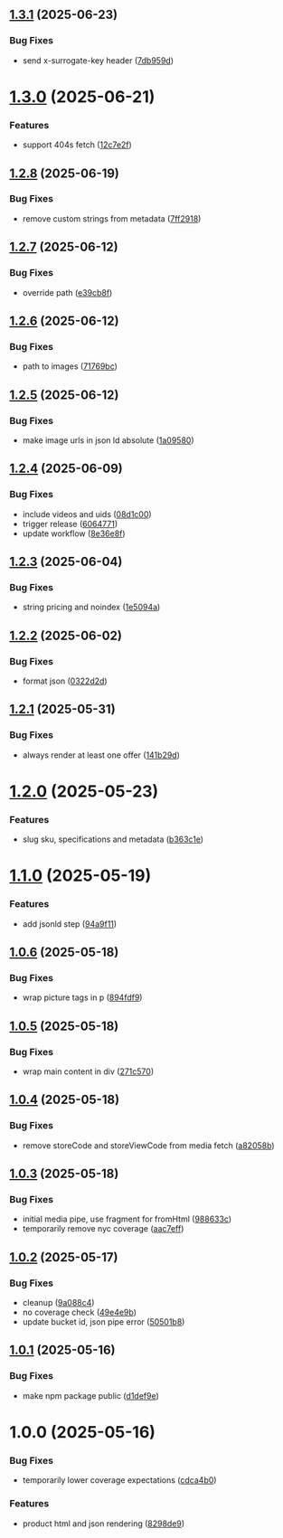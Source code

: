 ## [1.3.1](https://github.com/adobe-rnd/helix-product-pipeline/compare/v1.3.0...v1.3.1) (2025-06-23)


### Bug Fixes

* send x-surrogate-key header ([7db959d](https://github.com/adobe-rnd/helix-product-pipeline/commit/7db959d3197f913a99a46430a64b04e08e98ce93))

# [1.3.0](https://github.com/adobe-rnd/helix-product-pipeline/compare/v1.2.8...v1.3.0) (2025-06-21)


### Features

* support 404s fetch ([12c7e2f](https://github.com/adobe-rnd/helix-product-pipeline/commit/12c7e2ffa507c8794fd34cd6d34ad8c0a3e3a282))

## [1.2.8](https://github.com/adobe-rnd/helix-product-pipeline/compare/v1.2.7...v1.2.8) (2025-06-19)


### Bug Fixes

* remove custom strings from metadata ([7ff2918](https://github.com/adobe-rnd/helix-product-pipeline/commit/7ff2918a8f8f7259abd11e300aec411cf25e93dd))

## [1.2.7](https://github.com/adobe-rnd/helix-product-pipeline/compare/v1.2.6...v1.2.7) (2025-06-12)


### Bug Fixes

* override path ([e39cb8f](https://github.com/adobe-rnd/helix-product-pipeline/commit/e39cb8f5c9943bd22f3a4fd91391b557b73c6e1c))

## [1.2.6](https://github.com/adobe-rnd/helix-product-pipeline/compare/v1.2.5...v1.2.6) (2025-06-12)


### Bug Fixes

* path to images ([71769bc](https://github.com/adobe-rnd/helix-product-pipeline/commit/71769bc13fd7c325d58f413862a62998ec35ec05))

## [1.2.5](https://github.com/adobe-rnd/helix-product-pipeline/compare/v1.2.4...v1.2.5) (2025-06-12)


### Bug Fixes

* make image urls in json ld absolute ([1a09580](https://github.com/adobe-rnd/helix-product-pipeline/commit/1a09580e5a996879ce22b2e571b1ec7985f75f7b))

## [1.2.4](https://github.com/adobe-rnd/helix-product-pipeline/compare/v1.2.3...v1.2.4) (2025-06-09)


### Bug Fixes

* include videos and uids ([08d1c00](https://github.com/adobe-rnd/helix-product-pipeline/commit/08d1c00d0b95e32a6439515646f488446e54cb5a))
* trigger release ([6064771](https://github.com/adobe-rnd/helix-product-pipeline/commit/6064771e63967e2b3a3aceedeb72f13d3aa4d161))
* update workflow ([8e36e8f](https://github.com/adobe-rnd/helix-product-pipeline/commit/8e36e8f023cd82bb2cda3ba16981df232a1d1fce))

## [1.2.3](https://github.com/adobe-rnd/helix-product-pipeline/compare/v1.2.2...v1.2.3) (2025-06-04)


### Bug Fixes

* string pricing and noindex ([1e5094a](https://github.com/adobe-rnd/helix-product-pipeline/commit/1e5094a99fd8a6840e39cd7cd189ca81daeb0039))

## [1.2.2](https://github.com/adobe-rnd/helix-product-pipeline/compare/v1.2.1...v1.2.2) (2025-06-02)


### Bug Fixes

* format json ([0322d2d](https://github.com/adobe-rnd/helix-product-pipeline/commit/0322d2da7507e1ea65352e8ed81ef1d3d8eb1113))

## [1.2.1](https://github.com/adobe-rnd/helix-product-pipeline/compare/v1.2.0...v1.2.1) (2025-05-31)


### Bug Fixes

* always render at least one offer ([141b29d](https://github.com/adobe-rnd/helix-product-pipeline/commit/141b29d6c2426cc6ca65f0d4b872bc9a7e00cc18))

# [1.2.0](https://github.com/adobe-rnd/helix-product-pipeline/compare/v1.1.0...v1.2.0) (2025-05-23)


### Features

* slug sku, specifications and metadata ([b363c1e](https://github.com/adobe-rnd/helix-product-pipeline/commit/b363c1e31146557aa9aae791943927a4a8ed4764))

# [1.1.0](https://github.com/adobe-rnd/helix-product-pipeline/compare/v1.0.6...v1.1.0) (2025-05-19)


### Features

* add jsonld step ([94a9f11](https://github.com/adobe-rnd/helix-product-pipeline/commit/94a9f117809251093fea7d7b437e431ccae93b25))

## [1.0.6](https://github.com/adobe-rnd/helix-product-pipeline/compare/v1.0.5...v1.0.6) (2025-05-18)


### Bug Fixes

* wrap picture tags in p ([894fdf9](https://github.com/adobe-rnd/helix-product-pipeline/commit/894fdf98ea1012203cf64562e95af4eac723abe3))

## [1.0.5](https://github.com/adobe-rnd/helix-product-pipeline/compare/v1.0.4...v1.0.5) (2025-05-18)


### Bug Fixes

* wrap main content in div ([271c570](https://github.com/adobe-rnd/helix-product-pipeline/commit/271c57005687ef34310df34f17511059424f25fa))

## [1.0.4](https://github.com/adobe-rnd/helix-product-pipeline/compare/v1.0.3...v1.0.4) (2025-05-18)


### Bug Fixes

* remove storeCode and storeViewCode from media fetch ([a82058b](https://github.com/adobe-rnd/helix-product-pipeline/commit/a82058bcba93718e59822d9d408dd6f7c4bbe479))

## [1.0.3](https://github.com/adobe-rnd/helix-product-pipeline/compare/v1.0.2...v1.0.3) (2025-05-18)


### Bug Fixes

* initial media pipe, use fragment for fromHtml ([988633c](https://github.com/adobe-rnd/helix-product-pipeline/commit/988633cebd9cd249d9ede817e2ea82427dec1cbf))
* temporarily remove nyc coverage ([aac7eff](https://github.com/adobe-rnd/helix-product-pipeline/commit/aac7effd31ff9960995827c533edab072ad7dee0))

## [1.0.2](https://github.com/adobe-rnd/helix-product-pipeline/compare/v1.0.1...v1.0.2) (2025-05-17)


### Bug Fixes

* cleanup ([9a088c4](https://github.com/adobe-rnd/helix-product-pipeline/commit/9a088c40d3dca30762713519663a6e4fcfea3af4))
* no coverage check ([49e4e9b](https://github.com/adobe-rnd/helix-product-pipeline/commit/49e4e9bb0b0773ab36906a7d1389fcaf1210a850))
* update bucket id, json pipe error ([50501b8](https://github.com/adobe-rnd/helix-product-pipeline/commit/50501b87052a7722b600e1a0f7f64a23c117680f))

## [1.0.1](https://github.com/adobe-rnd/helix-product-pipeline/compare/v1.0.0...v1.0.1) (2025-05-16)


### Bug Fixes

* make npm package public ([d1def9e](https://github.com/adobe-rnd/helix-product-pipeline/commit/d1def9ed903f40609a0dcfa7df7bf8b197892452))

# 1.0.0 (2025-05-16)


### Bug Fixes

* temporarily lower coverage expectations ([cdca4b0](https://github.com/adobe-rnd/helix-product-pipeline/commit/cdca4b03c02fa6ab07317d8f6eca09c2f10d1fc2))


### Features

* product html and json rendering ([8298de9](https://github.com/adobe-rnd/helix-product-pipeline/commit/8298de97cea486f0f9f2cda9535b434f5c0de260))
